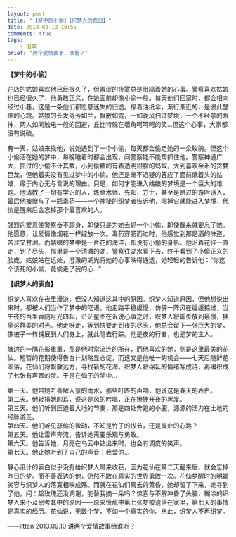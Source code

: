 ```yaml
---
layout: post
title: "【梦中的小偷】【织梦人的表白】"
date: 2013-09-10 10:55
comments: true
tags: 
	- 旧事
brief: "两个爱情故事，谁看？"
---
```


**【梦中的小偷】**

花店的姑娘喜欢他已经很久了，但羞涩的夜雾总是阻隔着她的心事。警察喜欢姑娘也已经很久了，他勇敢正义，在她面前却像小偷一般。每天他们回家时，都会相向经过小巷，这是一条他们都愿意迷失的归途。撑着油纸伞，渐行渐近的，是彼此瑟缩的心跳。姑娘的长发芬芳如兰，飘散如霓，一如晚风扫过梦境，一个不经意的眼神，两人如同触电一般的回避，丘比特躲在墙角呵呵呵的笑…但这个心事，大家都没有说破。
<!-- more -->
有一天，姑娘来找他，说她遇到了一个小偷，每天都会偷走她的一朵玫瑰。但这个小偷活在她的梦中，每晚睡着时都会出现，问警察能不能帮抓住他。警察神通广大，抓过的小偷不计其数，小到偷糖的有着透明翅膀的蚂蚁，大到喜欢金币的贪婪巨龙，但他着实没有见过梦中的小偷。他还是毫不迟疑的答应了面前低着头的姑娘，缘于内心无与言说的理由。只是，如何才能进入姑娘的梦境是一个巨大的难题。他请教了一切有学识的人，炼金术师，先知，方士，甚至是路过的游吟诗人，最后他被赠与了一瓶毒药——一个神秘的织梦者告诉他，喝掉它就能进入梦境，代价是醒来后会忘掉那个最喜欢的人。

强烈的爱意使警察奋不顾身，即使只是为她去抓一个小偷，即使醒来就要忘了她。他愿意，让爱情像烟花一样绽放一次。毒药穿肠而过时，他感觉到那是酒的味道，苦涩又甘洌。而姑娘的梦中是一片花的海洋，却没有小偷的身影。他沿着花径一直走，到了尽头，那里是一个清澈的湖，警察往湖水看下去，终于看到了小偷正义的脸庞。姑娘站在远处，澄澈的湖光将她的心事映得通透，她轻轻的告诉他：“你这个该死的小偷，竟偷走了我的心…”

**【织梦人的表白】**

织梦人喜欢在夜里漫游，但没人知道这其中的原因。织梦人知道原因，但他想说出来时，都被人们当作了梦中的呓语。他走路平稳缓慢，仿佛一阵风在缓缓掠过，当午夜的百里香随月光四起，茫茫星图在诉说心事之时，织梦人将脚步放到最慢，独享这静美的时光。他走呀走，等到快要走到夜的尽头，他总会留下一张巨大的梦，像被子一样铺展到人们身上，就此隐去行踪。他是夜的行者，也是梦的主人。

塘边的一隅花影重重，那是他时常流连的所在，而他喜欢的她，则是这里最美的花仙。短暂的花期使得告白计划略显仓促，而这又是他唯一的机会——七天后随鲜花零落，花仙们将飘散远方，寻找新的花海。织梦人将绵延的情绪写成诗，再编织成了七张有声音的梦。于是在仙子的梦中…

第一天。他带她听善解人意的雨水，那些叮咚的声响，他说这是春天的表白。              
第二天。他轻捂她的耳，说这是风的吟唱，正在撩拨开夜的黑发。              
第三天。他们听到压迫着大地的节奏，那是四处奔跑的小鹿，源源的活力在土地的经脉游走。              
第四天。他们听见瑟缩的微动，不知是竹子的拔节，还是彼此的心跳？              
第五天。他让雷声奔流，告诉她需要乐观与勇敢。              
第六天。他告诉她，月亮在乌云中钻出来时，也会有调皮的笑声。              
第七天。他让她听到了自己的声音：我爱你…              

静心设计的表白似乎没有给织梦人带来收获，因为花仙在第二天醒来后，就会忘掉昨日的梦。而不善表达的他，仍然不敢在真实的世界勇敢一次。花仙梦醒时的明媚笑容与织梦人的落寞相映成殇。而就在花仙们离去的黄昏，她却留了下来，她寻到了他，问：趁玫瑰还没凋谢，能替我摘一朵吗？惊喜与不解冲昏了头脑，糊涂的织梦人来不及思考其中的原因——原来慌乱中第七张梦被遗落在家里，第七天的事情是真实的经历。花仙说，无数个梦，不如一个真实的你。从此，织梦人不再织梦。

——litten 2013.09.10 讲两个爱情故事给谁听？
